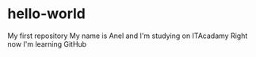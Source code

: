 # hello-world
My first repository
My name is Anel and I'm studying on ITAcadamy
Right now I'm learning GitHub

